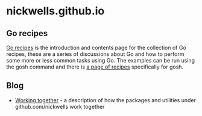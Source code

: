 # nickwells.github.io
## Go recipes
[Go recipes](gorecipes.html) is the introduction and contents page for the collection of Go recipes, these are a series of discussions about Go and how to perform some more or less common tasks using Go. The examples can be run using the gosh command and there is [a page of recipes](gosh.html) specifically for gosh.
## Blog
- [Working together](WorkingTogether.md) - a description of how the packages and utilities under github.com/nickwells work together
